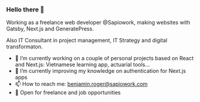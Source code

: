 ### Hello there 👋

Working as a freelance web developer @Sapiowork, making websites with Gatsby, Next.js and GeneratePress.

Also IT Consultant in project management, IT Strategy and digital transformaton.

- 🔭 I’m currently working on a couple of personal projects based on React and Next.js: Vietnamese learning app, actuarial tools...
- 🌱 I’m currently improving my knowledge on authentication for Next.js apps
- 📫 How to reach me: benjamin.roger@sapiowork.com
- 👔 Open for freelance and job opportunities
